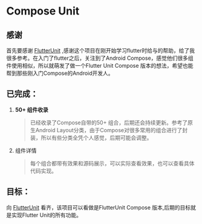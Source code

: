 # Compose Unit

## 感谢

首先要感谢 [FlutterUnit](https://github.com/toly1994328/FlutterUnit) ,感谢这个项目在刚开始学习flutter时给与的帮助，给了我很多参考。在入门了flutter之后，关注到了Android Compose，感觉他们很多组件使用相似，所以就萌发了做一个Flutter Unit Compose 版本的想法，希望也能帮到那些刚入门Compose的Android开发人。

## 已完成：

1. **50+ 组件收录**
   
   > 已经收录了Compose自带的50+ 组合，后期还会持续更新。参考了原生Android Layout分类，由于Compose对很多常用的组合进行了封装，所以有些分类全凭个人感觉，后期可能会调整。

2. 组件详情
   
   > 每个组合都带有效果和源码展示，可以实际查看效果，也可以查看具体代码实现。

## 目标：

向 [FlutterUnit](https://github.com/toly1994328/FlutterUnit)  看齐，该项目可以看做是FlutterUnit Compose 版本,后期的目标就是实现Flutter Unit的所有功能。
